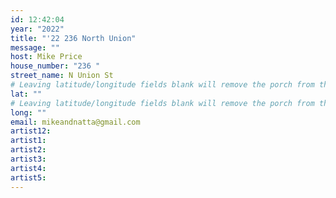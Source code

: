 ```yaml
---
id: 12:42:04
year: "2022"
title: "'22 236 North Union"
message: ""
host: Mike Price
house_number: "236 "
street_name: N Union St
# Leaving latitude/longitude fields blank will remove the porch from the Porchfest map.
lat: ""
# Leaving latitude/longitude fields blank will remove the porch from the Porchfest map.
long: ""
email: mikeandnatta@gmail.com
artist12: 
artist1: 
artist2: 
artist3: 
artist4: 
artist5: 
---
```

